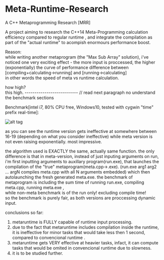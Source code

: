# Meta-Runtime-Research
A C++ Metaprogramming Research [MRR]


A project aiming to research the C++14 Meta-Programming calculation efficiency compared to regular runtime , 
and integrate the compilation as part of the "actual runtime" to acompish enormours performance boost. 

Reason:\
while writing another metaprogram (the "Max Sub Array" solution), i've noticed one very exciting effect - the more input is proccessed, 
the higher (exponentially) the curve of performance difference between\
[compiling+calculating->running] and [running->calculating]\
in other words the speed of meta vs runtime calculation.


how high?\
this high.              ---------------------------   // read next paragraph no understand the benchmark sections

Benchmark[intel i7, 80% CPU free, Windows10,     tested with cygwin "time" prefix real-time]:

![alt tag](http://i.imgur.com/gx9kO7H.jpg)


as you can see the runtime version gets ineffective at somewhere between 16-19 (depending on what you consider ineffective)
while meta version is not even raising exponentially. most impressive.


the algorithm used is EXACTLY the same, actually same function. the only difference is that in meta-version, instead of just inputing arguments
on run, i'm first inputting arguments to auxillary program(run.exe), that launches the compilation of the "true" metaprogram(meta.cpp->.exe).
(run.exe arg1 arg2 ... argN compiles meta.cpp with all N arguments embedded) which then autolaunching the fresh generated meta.exe.
the benchmark of metaprogram is including the sum time of running run.exe, compiling meta.cpp, running meta.exe , \
while non-meta benchmark is of the run only! excluding compile time! \
so the benchmark is purely fair, as both versions are proccessing dynamic input.


conclusions so far:
1) metaruntime is FULLY capable of runtime input processing.
2) due to the fact that metaruntime includes compilation inside the runtime, it is ineffective for minor tasks that would take less then 1 second, compared to convencional runtime .
3) metaruntime gets VERY effective at heavier tasks, infact, it can compute tasks that would be omited in convencional runtime due to slowness.
4) it is to be studied further. 




